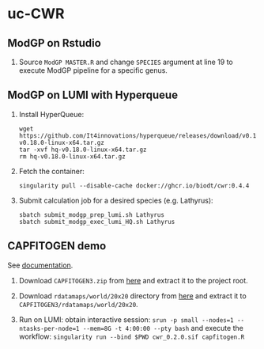 # uc-CWR

## ModGP on Rstudio

1. Source `ModGP MASTER.R` and change `SPECIES` argument at line 19 to execute ModGP pipeline for a specific genus.


## ModGP on LUMI with Hyperqueue

1. Install HyperQueue:

       wget https://github.com/It4innovations/hyperqueue/releases/download/v0.18.0/hq-v0.18.0-linux-x64.tar.gz
       tar -xvf hq-v0.18.0-linux-x64.tar.gz
       rm hq-v0.18.0-linux-x64.tar.gz

2. Fetch the container:

       singularity pull --disable-cache docker://ghcr.io/biodt/cwr:0.4.4

3. Submit calculation job for a desired species (e.g. Lathyrus):

       sbatch submit_modgp_prep_lumi.sh Lathyrus
       sbatch submit_modgp_exec_lumi_HQ.sh Lathyrus


## CAPFITOGEN demo

See [documentation](https://www.capfitogen.net/en).

1. Download `CAPFITOGEN3.zip` from
   [here](https://drive.google.com/file/d/1EJw-XcC1NRVFS7mwzlg1VpQBpRCdfWRd/view?usp=sharing)
   and extract it to the project root.

2. Download `rdatamaps/world/20x20` directory from
   [here](https://drive.google.com/drive/folders/19bqG_Z3aFhzrCWQp1yWvMbsLivsCicHh)
   and extract it to `CAPFITOGEN3/rdatamaps/world/20x20`.

3. Run on LUMI: obtain interactive session:
   `srun -p small --nodes=1 --ntasks-per-node=1 --mem=8G -t 4:00:00 --pty bash`
   and execute the workflow:
   `singularity run --bind $PWD cwr_0.2.0.sif capfitogen.R`

